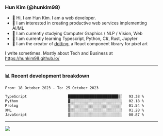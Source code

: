 ### Hun Kim (@hunkim98)

- 👋 Hi, I am Hun Kim. I am a web developer. 
- 🤔 I am interested in creating productive web services implementing AI/ML
- 🔭 I am currently studying Computer Graphics / NLP / Vision, Web 
- 🌱 I am currently learning Typescript, Python, C#, Rust, Jupyter
- 🎨 I am the creator of [dotting](https://github.com/hunkim98/dotting), a React component library for pixel art

I write sometimes. Mostly about Tech and Business at https://hunkim98.github.io/

---
### 📊 Recent development breakdown
<!--START_SECTION:waka-->

```txt
From: 18 October 2023 - To: 25 October 2023

TypeScript                   ███████████████████████▒░   93.38 %
Python                       ▓░░░░░░░░░░░░░░░░░░░░░░░░   02.18 %
Prolog                       ▒░░░░░░░░░░░░░░░░░░░░░░░░   01.54 %
XML                          ▒░░░░░░░░░░░░░░░░░░░░░░░░   01.28 %
JavaScript                   ▒░░░░░░░░░░░░░░░░░░░░░░░░   00.87 %
```

<!--END_SECTION:waka-->
---

<!-- <div align='center'> -->
  <img align="center" src="https://github-readme-stats.vercel.app/api?username=hunkim98&theme=dark&show_icons=true"/>
<!-- </div> -->
<!--
**hunkim98/hunkim98** is a ✨ _special_ ✨ repository because its `README.md` (this file) appears on your GitHub profile.

Here are some ideas to get you started:

- 🔭 I’m currently working on ...
- 🌱 I’m currently learning ...
- 👯 I’m looking to collaborate on ...
- 🤔 I’m looking for help with ...
- 💬 Ask me about ...
- 📫 How to reach me: ...
- 😄 Pronouns: ...
- ⚡ Fun fact: ...
-->
